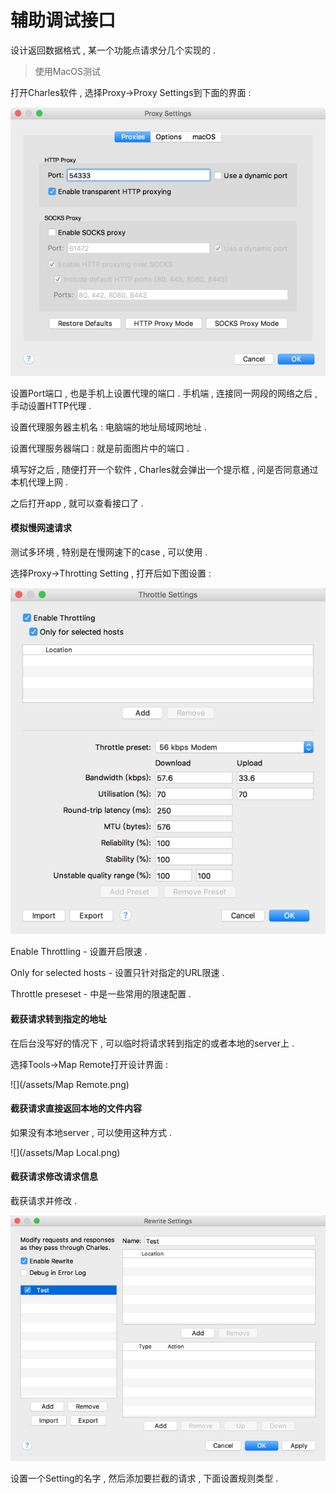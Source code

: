# 辅助调试接口

设计返回数据格式 , 某一个功能点请求分几个实现的 .

> 使用MacOS测试

打开Charles软件 , 选择Proxy-&gt;Proxy Settings到下面的界面 :

![](/assets/proxy.png)

设置Port端口 , 也是手机上设置代理的端口 . 手机端 , 连接同一网段的网络之后 , 手动设置HTTP代理 .

设置代理服务器主机名 : 电脑端的地址局域网地址 .

设置代理服务器端口 : 就是前面图片中的端口 .

填写好之后 , 随便打开一个软件 , Charles就会弹出一个提示框 , 问是否同意通过本机代理上网 .

之后打开app , 就可以查看接口了 .

#### 模拟慢网速请求

测试多环境 , 特别是在慢网速下的case , 可以使用 .

选择Proxy-&gt;Throtting Setting , 打开后如下图设置 :

![](/assets/Throtting.png)

Enable Throttling - 设置开启限速 .

Only for selected hosts - 设置只针对指定的URL限速 .

Throttle preseset - 中是一些常用的限速配置 .

#### 截获请求转到指定的地址

在后台没写好的情况下 , 可以临时将请求转到指定的或者本地的server上 .

选择Tools-&gt;Map Remote打开设计界面 :

![](/assets/Map Remote.png)

#### 截获请求直接返回本地的文件内容

如果没有本地server , 可以使用这种方式 .

![](/assets/Map Local.png)

#### 截获请求修改请求信息

截获请求并修改 .

![](/assets/Rewrite.png)

设置一个Setting的名字 , 然后添加要拦截的请求 , 下面设置规则类型 . 

